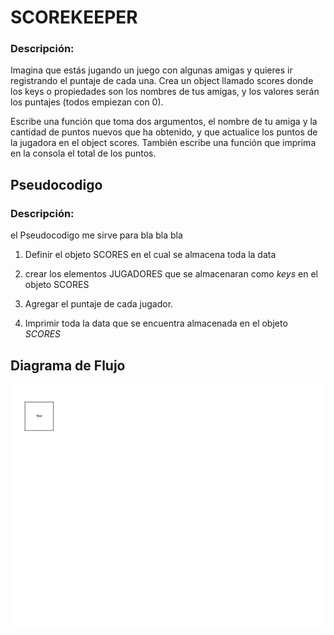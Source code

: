 # SCOREKEEPER
### Descripción:

Imagina que estás jugando un juego con algunas amigas y quieres ir registrando el puntaje de cada una. Crea un object llamado scores donde los keys o propiedades son los nombres de tus amigas, y los valores serán los puntajes (todos empiezan con 0).

Escribe una función que toma dos argumentos, el nombre de tu amiga y la cantidad de puntos nuevos que ha obtenido, y que actualice los puntos de la jugadora en el object scores. También escribe una función que imprima en la consola el total de los puntos.

## Pseudocodigo


### Descripción:

el Pseudocodigo me sirve para bla bla bla

1. Definir el objeto SCORES en el cual se almacena toda la data

2. crear los elementos JUGADORES que se almacenaran como *keys* en el objeto SCORES

3. Agregar el puntaje de cada jugador.

4. Imprimir toda la data que se encuentra almacenada en el objeto _SCORES_

## Diagrama de Flujo

![Diagrama de Flujo del problema SCOREKEEPER](assets/img/diagrama-de-flujo-scorekeeper.png)
